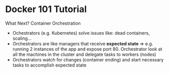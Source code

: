 # Docker 101 Tutorial

What Next? Container Orchestration

- Ochestrators (e.g. Kubernetes) solve issues like: dead containers, scaling...
- Orchestrators are like managers that receive **expected state** => e.g. running 2 instances of the app and expose port 80. Orchestrator look at all the machines in the cluster and delegate tasks to workers (nodes)
- Orchestrators watch for changes (container ending) and start necessary tasks to accomplish expected state
